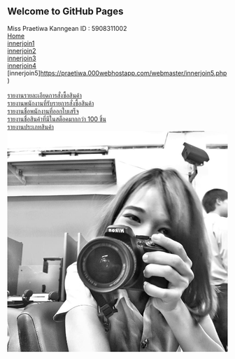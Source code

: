 ## Welcome to GitHub Pages

Miss Praetiwa Kanngean ID : 5908311002 <br>
[Home](https://praetiwa.000webhostapp.com/webmaster/menu02sub.php) <br>
[innerjoin1](https://praetiwa.000webhostapp.com/webmaster/innerjoin1.php)  <br>
[innerjoin2](https://praetiwa.000webhostapp.com/webmaster/innerjoin2.php)  <br>
[innerjoin3](https://praetiwa.000webhostapp.com/webmaster/innerjoin3.php) <br>
[innerjoin4](https://praetiwa.000webhostapp.com/webmaster/innerjoin4.php) <br>
[innerjoin5]https://praetiwa.000webhostapp.com/webmaster/innerjoin5.php)  <br> <br>
[รายงานรายละเอียดการสั่งซื้อสินค้า](https://praetiwa.000webhostapp.com/webmaster/join_where1.php)  <br>
[รายงานพนักงานที่รับรายการสั่งซื้อสินค้า](https://praetiwa.000webhostapp.com/webmaster/join_where2.php)  <br> 
[รายงานชื่อพนักงานที่ออกใบเสร็จ](https://praetiwa.000webhostapp.com/webmaster/join_where3.php)  <br>
[รายงานชื่อสินค้าที่มีในสต็อคมากกว่า 100 ชิ้น](https://praetiwa.000webhostapp.com/webmaster/join_where4.php)  <br>
[รายงานประเภทสินค้า](https://praetiwa.000webhostapp.com/webmaster/join_where5.php)   <br>
<img src="mm.jpg">


